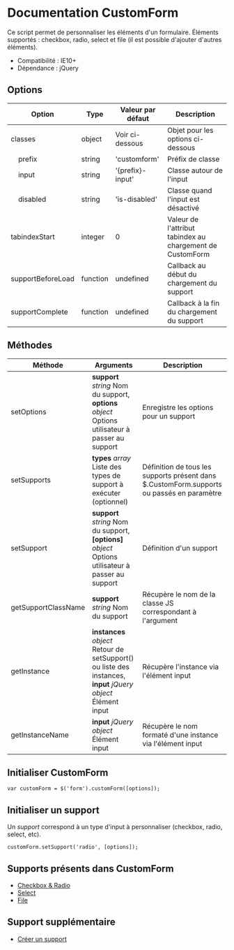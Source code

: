 # Documentation CustomForm

Ce script permet de personnaliser les éléments d'un formulaire. Éléments supportés : checkbox, radio, select et file (il est possible d'ajouter d'autres éléments).

* Compatibilité : IE10+
* Dépendance : jQuery


## Options

| Option                           | Type     | Valeur par défaut | Description                                               |
|----------------------------------|----------|-------------------|-----------------------------------------------------------|
| classes                          | object   | Voir ci-dessous   | Objet pour les options ci-dessous                         |
| &nbsp;&nbsp;&nbsp;&nbsp;prefix   | string   | 'customform'      | Préfix de classe                                          |
| &nbsp;&nbsp;&nbsp;&nbsp;input    | string   | '{prefix}-input'  | Classe autour de l'input                                  |
| &nbsp;&nbsp;&nbsp;&nbsp;disabled | string   | 'is-disabled'     | Classe quand l'input est désactivé                        |
| tabindexStart                    | integer  | 0                 | Valeur de l'attribut tabindex au chargement de CustomForm |
| supportBeforeLoad                | function | undefined         | Callback au début du chargement du support                |
| supportComplete                  | function | undefined         | Callback à la fin du chargement du support                |


## Méthodes

| Méthode             | Arguments                                                                                                       | Description                                                                               |
|---------------------|-----------------------------------------------------------------------------------------------------------------|-------------------------------------------------------------------------------------------|
| setOptions          | **support** *string* Nom du support, **options** *object* Options utilisateur à passer au support               | Enregistre les options pour un support                                                    |
| setSupports         | **types** *array* Liste des types de support à exécuter (optionnel)                                             | Définition de tous les supports présent dans $.CustomForm.supports ou passés en paramètre |
| setSupport          | **support** *string* Nom du support, **[options]** *object* Options utilisateur à passer au support             | Définition d'un support                                                                   |
| getSupportClassName | **support** *string* Nom du support                                                                             | Récupère le nom de la classe JS correspondant à l'argument                                |
| getInstance         | **instances** *object* Retour de setSupport() ou liste des instances, **input** *jQuery object* Élément input   | Récupère l'instance via l'élément input                                                   |
| getInstanceName     | **input** *jQuery object* Élément input                                                                         | Récupère le nom formaté d'une instance via l'élément input                                |


## Initialiser CustomForm

    var customForm = $('form').customForm([options]);
    
## Initialiser un support
    
Un *support* correspond à un type d'input à personnaliser (checkbox, radio, select, etc).
    
    customForm.setSupport('radio', [options]);


## Supports présents dans CustomForm

* [Checkbox & Radio](docs/check.md)
* [Select](docs/select.md)
* [File](docs/file.md)


## Support supplémentaire

* [Créer un support](docs/custom.md)